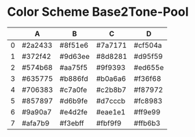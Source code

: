 # Color Scheme Base2Tone-Pool

|   | A       | B       | C       | D       |
|---|---------|---------|---------|---------|
| 0 | #2a2433 | #8f51e6 | #7a7171 | #cf504a |
| 1 | #372f42 | #9d63ee | #8d8281 | #d95f59 |
| 2 | #574b68 | #aa75f5 | #9f9393 | #ed655e |
| 3 | #635775 | #b886fd | #b0a6a6 | #f36f68 |
| 4 | #706383 | #c7a0fe | #c2b8b7 | #f87972 |
| 5 | #857897 | #d6b9fe | #d7cccb | #fc8983 |
| 6 | #9a90a7 | #e4d2fe | #eae1e1 | #ff9e99 |
| 7 | #afa7b9 | #f3ebff | #fbf9f9 | #ffb6b3 |

